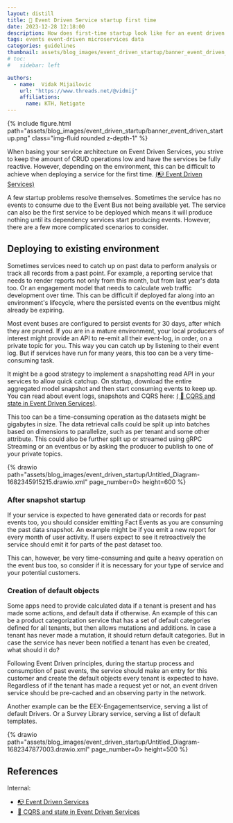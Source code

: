 ```yaml
---
layout: distill
title: 🚀 Event Driven Service startup first time
date: 2023-12-28 12:18:00
description: How does first-time startup look like for an event driven service and what about hybrid environments without data on eventbus?
tags: events event-driven microservices data
categories: guidelines
thumbnail: assets/blog_images/event_driven_startup/banner_event_driven_startup.png
# toc:
#   sidebar: left

authors:
  - name:  Vidak Mijailovic
    url: "https://www.threads.net/@vidmij" 
    affiliations:
      name: KTH, Netigate
---
```


{% include figure.html path="assets/blog_images/event_driven_startup/banner_event_driven_startup.png" class="img-fluid rounded z-depth-1" %}

When basing your service architecture on Event Driven Services, you strive to keep the amount of CRUD operations low and have the services be fully reactive. However, depending on the environment, this can be difficult to achieve when deploying a service for the first time. [(:mailbox_with_no_mail: Event Driven Services)](/blog/2023/event_driven_services/) 

A few startup problems resolve themselves. Sometimes the service has no events to consume due to the Event Bus not being available yet. The service can also be the first service to be deployed which means it will produce nothing until its dependency services start producing events. However, there are a few more complicated scenarios to consider.

## Deploying to existing environment
Sometimes services need to catch up on past data to perform analysis or track all records from a past point. For example, a reporting service that needs to render reports not only from this month, but from last year's data too. Or an engagement model that needs to calculate web traffic development over time.  This can be difficult if deployed far along into an environment's lifecycle, where the persisted events on the eventbus might already be expiring. 

Most event buses are configured to persist events for 30 days, after which they are pruned. If you are in a mature environment, your local producers of interest might provide an API to re-emit all their event-log, in order, on a private topic for you. This way you can catch up by listening to their event log. But if services have run for many years, this too can be a very time-consuming task.

It might be a good strategy to implement a snapshotting read API in your services to allow quick catchup. On startup, download the entire aggregated model snapshot and then start consuming events to keep up. You can read about event logs, snapshots and CQRS here: [( :flags: CQRS and state in Event Driven Services)](/blog/2023/cqrs_and_state/).

This too can be a time-consuming operation as the datasets might be gigabytes in size. The data retrieval calls could be split up into batches based on dimensions to parallelize, such as per tenant and some other attribute. This could also be further split up or streamed using gRPC Streaming or an eventbus or by asking the producer to publish to one of your private topics. 

{% drawio path="assets/blog_images/event_driven_startup/Untitled_Diagram-1682345915215.drawio.xml" page_number=0> height=600 %}

### After snapshot startup
If your service is expected to have generated data or records for past events too, you should consider emitting Fact Events as you are consuming the past data snapshot. An example might be if you emit a new report for every month of user activity. If users expect to see it retroactively the service should emit it for parts of the past dataset too.

This can, however, be very time-consuming and quite a heavy operation on the event bus too, so consider if it is necessary for your type of service and your potential customers.

### Creation of default objects
Some apps need to provide calculated data if a tenant is present and has made some actions, and default data if otherwise. An example of this can be a product categorization service that has a set of default categories defined for all tenants, but then allows mutations and additions. In case a tenant has never made a mutation, it should return default categories. But in case the service has never been notified a tenant has even be created, what should it do?

Following Event Driven principles, during the startup process and consumption of past events, the service should make an entry for this customer and create the default objects every tenant is expected to have. Regardless of if the tenant has made a request yet or not, an event driven service should be pre-cached and an observing party in the network.

Another example can be the EEX-Engagementservice, serving a list of default Drivers. Or a Survey Library service, serving a list of default templates. 


{% drawio path="assets/blog_images/event_driven_startup/Untitled_Diagram-1682347877003.drawio.xml" page_number=0> height=500 %}


## References

Internal:
* [:mailbox_with_no_mail: Event Driven Services](/blog/2023/event_driven_services/)
* [ :flags: CQRS and state in Event Driven Services](/blog/2023/cqrs_and_state/)
